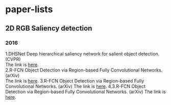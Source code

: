 # paper-lists

## 2D RGB Saliency detection
### 2016
1.DHSNet Deep hierarchical saliency network for salient object detection. (CVPR)  
The link is [here](https://github.com/GuanWenlong/DHSNet-PyTorch).  
2.R-FCN Object Detection via Region-based Fully Convolutional Networks. (arXiv)  
The link is [here](https://github.com/PureDiors/pytorch_RFCN). 
3.R-FCN Object Detection via Region-based Fully Convolutional Networks. (arXiv)
The link is [here](https://github.com/PureDiors/pytorch_RFCN).
4.3.R-FCN Object Detection via Region-based Fully Convolutional Networks. (arXiv)
The link is [here](https://github.com/PureDiors/pytorch_RFCN).

